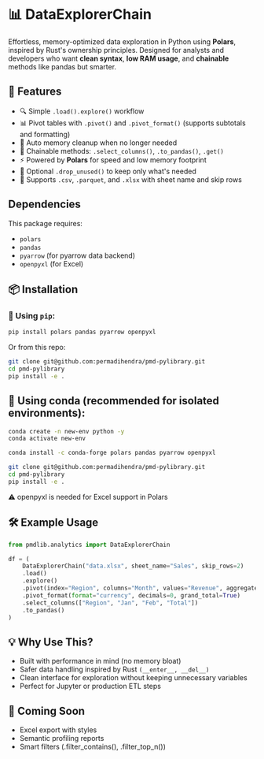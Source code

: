 # 📊 DataExplorerChain

Effortless, memory-optimized data exploration in Python using **Polars**, inspired by Rust's ownership principles.
Designed for analysts and developers who want **clean syntax**, **low RAM usage**, and **chainable** methods like pandas but smarter.

## 🚀 Features

- 🔍 Simple `.load().explore()` workflow
- 📊 Pivot tables with `.pivot()` and `.pivot_format()` (supports subtotals and formatting)
- 🧠 Auto memory cleanup when no longer needed
- 🔗 Chainable methods: `.select_columns()`, `.to_pandas()`, `.get()`
- ⚡ Powered by **Polars** for speed and low memory footprint
- 🧼 Optional `.drop_unused()` to keep only what's needed
- 🧾 Supports `.csv`, `.parquet`, and `.xlsx` with sheet name and skip rows

## Dependencies

This package requires:

- `polars`
- `pandas`
- `pyarrow` (for pyarrow data backend)
- `openpyxl` (for Excel)

## 📦 Installation

### 🐍 Using `pip`:

```bash
pip install polars pandas pyarrow openpyxl
```

Or from this repo:

```bash
git clone git@github.com:permadihendra/pmd-pylibrary.git
cd pmd-pylibrary
pip install -e .
```

## 🧪 Using conda (recommended for isolated environments):

```bash
conda create -n new-env python -y
conda activate new-env

conda install -c conda-forge polars pandas pyarrow openpyxl
```

```bash
git clone git@github.com:permadihendra/pmd-pylibrary.git
cd pmd-pylibrary
pip install -e .
```

⚠️ openpyxl is needed for Excel support in Polars

## 🛠️ Example Usage

```python
from pmdlib.analytics import DataExplorerChain

df = (
    DataExplorerChain("data.xlsx", sheet_name="Sales", skip_rows=2)
    .load()
    .explore()
    .pivot(index="Region", columns="Month", values="Revenue", aggregate_function="sum")
    .pivot_format(format="currency", decimals=0, grand_total=True)
    .select_columns(["Region", "Jan", "Feb", "Total"])
    .to_pandas()
)
```

## 💡 Why Use This?

- Built with performance in mind (no memory bloat)
- Safer data handling inspired by Rust `(__enter__, __del__)`
- Clean interface for exploration without keeping unnecessary variables
- Perfect for Jupyter or production ETL steps

## 🧪 Coming Soon

- Excel export with styles
- Semantic profiling reports
- Smart filters (.filter_contains(), .filter_top_n())
